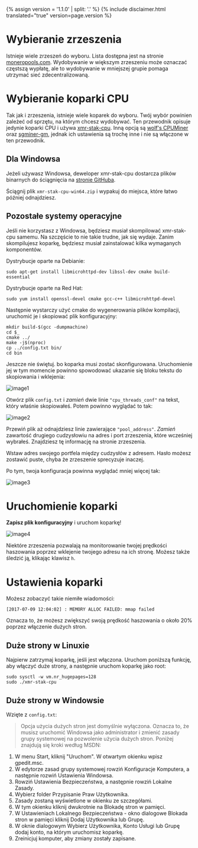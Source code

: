 {% assign version = '1.1.0' | split: '.' %}
{% include disclaimer.html translated="true" version=page.version %}
# Wybieranie zrzeszenia

Istnieje wiele zrzeszeń do wyboru. Lista dostępna jest na stronie [moneropools.com](https://moneropools.com). Wydobywanie w większym zrzeszeniu może oznaczać częstszą wypłatę, ale to wydobywanie w mniejszej grupie pomaga utrzymać sieć zdecentralizowaną.

# Wybieranie koparki CPU

Tak jak i zrzeszenia, istnieje wiele koparek do wyboru. Twój wybór powinien zależeć od sprzętu, na którym chcesz wydobywać. Ten przewodnik opisuje jedynie koparki CPU i używa [xmr-stak-cpu](https://github.com/fireice-uk/xmr-stak-cpu). Inną opcją są [wolf's CPUMiner](https://github.com/wolf9466/cpuminer-multi) oraz [sgminer-gm](https://github.com/genesismining/sgminer-gm), jednak ich ustawienia są trochę inne i nie są włączone w ten przewodnik.

## Dla Windowsa

Jeżeli używasz Windowsa, deweloper xmr-stak-cpu dostarcza plików binarnych do ściągnięcia na [stronie GitHuba](https://github.com/fireice-uk/xmr-stak-cpu/releases).

Ściągnij plik `xmr-stak-cpu-win64.zip` i wypakuj do miejsca, które łatwo później odnajdziesz.

## Pozostałe systemy operacyjne

Jeśli nie korzystasz z Windowsa, będziesz musiał skompilować xmr-stak-cpu samemu. Na szczęście to nie takie trudne, jak się wydaje. Zanim skompilujesz koparkę, będziesz musiał zainstalować kilka wymaganych komponentów.

Dystrybucje oparte na Debianie:

    sudo apt-get install libmicrohttpd-dev libssl-dev cmake build-essential

Dystrybucje oparte na Red Hat:

	sudo yum install openssl-devel cmake gcc-c++ libmicrohttpd-devel

<!-- TODO: Add dependencies for other operating systems? -->

Następnie wystarczy użyć cmake do wygenerowania plików kompilacji, uruchomić je i skopiować plik konfiguracyjny:

    mkdir build-$(gcc -dumpmachine)
	cd $_
	cmake ../
	make -j$(nproc)
	cp ../config.txt bin/
	cd bin

Jeszcze nie świętuj. bo koparka musi zostać skonfigurowana. Uruchomienie jej w tym momencie powinno spowodować ukazanie się bloku tekstu do skopiowania i wklejenia:

![image1](png/mine_to_pool/1.png)

Otwórz plik `config.txt` i *zamień* dwie linie `"cpu_threads_conf"` na tekst, który właśnie skopiowałeś. Potem powinno wyglądać to tak:

![image2](png/mine_to_pool/2.png)

Przewiń plik aż odnajdziesz linie zawierające `"pool_address"`. *Zamień* zawartość drugiego cudzysłowiu na adres i port zrzeszenia, które wcześniej wybrałeś. Znajdziesz tę informację na stronie zrzeszenia.

Wstaw adres swojego portfela między cudzysłów z adresem. Hasło możesz zostawić puste, chyba że zrzeszenie sprecyzuje inaczej.

Po tym, twoja konfiguracja powinna wyglądać mniej więcej tak:

![image3](png/mine_to_pool/3.png)

# Uruchomienie koparki

**Zapisz plik konfiguracyjny** i uruchom koparkę!

![image4](png/mine_to_pool/4.png)

Niektóre zrzeszenia pozwalają na monitorowanie twojej prędkości haszowania poprzez wklejenie twojego adresu na ich stronę. Możesz także śledzić ją, klikając klawisz `h`.

# Ustawienia koparki

Możesz zobaczyć takie niemiłe wiadomości:

	[2017-07-09 12:04:02] : MEMORY ALLOC FAILED: mmap failed

Oznacza to, że możesz zwiększyć swoją prędkość haszowania o około 20% poprzez włączenie dużych stron.

## Duże strony w Linuxie

Najpierw zatrzymaj koparkę, jeśli jest włączona. Uruchom poniższą funkcję, aby włączyć duże strony, a następnie uruchom koparkę jako root:

	sudo sysctl -w vm.nr_hugepages=128
	sudo ./xmr-stak-cpu

## Duże strony w Windowsie

Wzięte z `config.txt`:

>Opcja użycia dużych stron jest domyślnie wyłączona. Oznacza to, że musisz uruchomić Windowsa jako administrator i zmienić zasady grupy systemowej na pozwolenie użycia dużych stron. Poniżej znajdują się kroki według MSDN:
1. W menu Start, kliknij "Uruchom". W otwartym okienku wpisz gpedit.msc.
2. W edytorze zasad grupy systemowej rowziń Konfiguracje Komputera, a następnie rozwiń Ustawienia Windowsa.
3. Rowziń Ustawienia Bezpieczeństwa, a następnie rowziń Lokalne Zasady.
4. Wybierz folder Przypisanie Praw Użytkownika.
5. Zasady zostaną wyświetlone w okienku ze szczegółami.
6. W tym okienku kliknij dwukrotnie na Blokadę stron w pamięci.
7. W Ustawieniach Lokalnego Bezpieczeństwa - okno dialogowe Blokada stron w pamięci kliknij Dodaj Użytkownika lub Grupę.
8. W oknie dialogowym Wybierz Użytkownika, Konto Usługi lub Grupę dodaj konto, na którym uruchomisz koparkę.
9. Zreinicjuj komputer, aby zmiany zostały zapisane.
